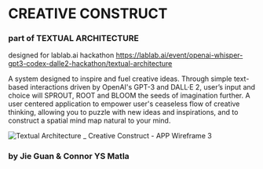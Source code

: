 # CREATIVE CONSTRUCT

### part of TEXTUAL ARCHITECTURE 

designed for lablab.ai hackathon 
https://lablab.ai/event/openai-whisper-gpt3-codex-dalle2-hackathon/textual-architecture


A system designed to inspire and fuel creative ideas.
Through simple text-based interactions driven by OpenAI's GPT-3 and DALL·E 2, user’s input and choice will SPROUT, ROOT and BLOOM the seeds of imagination further.
A user centered application to empower user's ceaseless flow of creative thinking, allowing you to puzzle with new ideas and inspirations, and to construct a spatial mind map natural to your mind.

![Textual Architecture _ Creative Construct - APP Wireframe 3](https://user-images.githubusercontent.com/60975534/207842225-38f5b35d-d835-44eb-a511-ee2ae85a3d1b.png)




### by Jie Guan & Connor YS Matla
